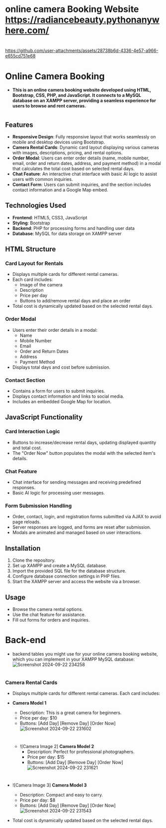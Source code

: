# online camera Booking Website                https://radiancebeauty.pythonanywhere.com/

#
https://github.com/user-attachments/assets/28738b6d-4336-4e57-a966-e655cd751e68

# Online Camera Booking

- **This is an online camera booking website developed using HTML, Bootstrap, CSS, PHP, and JavaScript. It connects to a MySQL database on an XAMPP server, providing a seamless experience for users to browse and rent cameras.**
#
## Features

- **Responsive Design**: Fully responsive layout that works seamlessly on mobile and desktop devices using Bootstrap.
- **Camera Rental Cards**: Dynamic card layout displaying various cameras with images, descriptions, pricing, and rental options.
- **Order Modal**: Users can enter order details (name, mobile number, email, order and return dates, address, and payment method) in a modal that calculates the total cost based on selected rental days.
- **Chat Feature**: An interactive chat interface with basic AI logic to assist users with common inquiries.
- **Contact Form**: Users can submit inquiries, and the section includes contact information and a Google Map embed.

## Technologies Used

- **Frontend**: HTML5, CSS3, JavaScript
- **Styling**: Bootstrap
- **Backend**: PHP for processing forms and handling user data
- **Database**: MySQL for data storage on XAMPP server

## HTML Structure

### Card Layout for Rentals
- Displays multiple cards for different rental cameras.
- Each card includes:
  - Image of the camera
  - Description
  - Price per day
  - Buttons to add/remove rental days and place an order
- Total cost is dynamically updated based on the selected rental days.

### Order Modal
- Users enter their order details in a modal:
  - Name
  - Mobile Number
  - Email
  - Order and Return Dates
  - Address
  - Payment Method
- Displays total days and cost before submission.

### Contact Section
- Contains a form for users to submit inquiries.
- Displays contact information and links to social media.
- Includes an embedded Google Map for location.

## JavaScript Functionality

### Card Interaction Logic
- Buttons to increase/decrease rental days, updating displayed quantity and total cost.
- The "Order Now" button populates the modal with the selected item's details.

### Chat Feature
- Chat interface for sending messages and receiving predefined responses.
- Basic AI logic for processing user messages.

### Form Submission Handling
- Order, contact, login, and registration forms submitted via AJAX to avoid page reloads.
- Server responses are logged, and forms are reset after submission.
- Modals are animated and managed based on user interactions.

## Installation

1. Clone the repository.
2. Set up XAMPP and create a MySQL database.
3. Import the provided SQL file for the database structure.
4. Configure database connection settings in PHP files.
5. Start the XAMPP server and access the website via a browser.

## Usage

- Browse the camera rental options.
- Use the chat feature for assistance.
- Fill out forms for orders and inquiries.


# Back-end
- backend tables you might use for your online camera booking website, which you can implement in your XAMPP MySQL database:
  ![Screenshot 2024-09-22 234258](https://github.com/user-attachments/assets/a8f6f9fc-e538-4017-95c2-c95a6476640b)
#


### Camera Rental Cards

- Displays multiple cards for different rental cameras. Each card includes:
- **Camera Model 1**
    - Description: This is a great camera for beginners.
    - Price per day: $10
    - Buttons: [Add Day] [Remove Day] [Order Now]
   ![Screenshot 2024-09-22 231602](https://github.com/user-attachments/assets/5ebc5d0a-dd01-419e-b622-7ec322ae2bf0)

  #
  - ![Camera Image 2] **Camera Model 2**
    - Description: Perfect for professional photographers.
    - Price per day: $15
    - Buttons: [Add Day] [Remove Day] [Order Now]
      ![Screenshot 2024-09-22 231621](https://github.com/user-attachments/assets/25d3e7d3-cfe0-44ca-9fcd-0cc0e9f494a1)


#
  - ![Camera Image 3] **Camera Model 3**
    - Description: Compact and easy to carry.
    - Price per day: $8
    - Buttons: [Add Day] [Remove Day] [Order Now]
![Screenshot 2024-09-22 231543](https://github.com/user-attachments/assets/3d47ca55-e5f8-401c-b83b-e2ff17c75fee)

- Total cost is dynamically updated based on the selected rental days.

